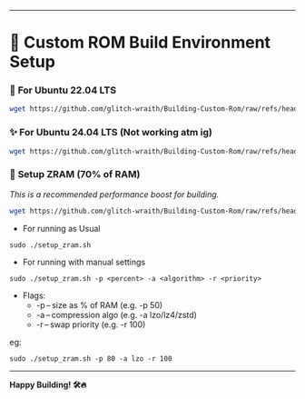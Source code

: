 
---

# 🚀 **Custom ROM Build Environment Setup**

### 🐧 **For Ubuntu 22.04 LTS**
```bash
wget https://github.com/glitch-wraith/Building-Custom-Rom/raw/refs/heads/main/setup_ubuntu_22.sh && chmod +x setup_ubuntu_22.sh && ./setup_ubuntu_22.sh && rm setup_ubuntu_22.sh
```

### ✨ **For Ubuntu 24.04 LTS** (Not working atm ig)
```bash
wget https://github.com/glitch-wraith/Building-Custom-Rom/raw/refs/heads/main/setup_ubuntu_24.sh && chmod +x setup_ubuntu_24.sh && sudo ./setup_ubuntu_24.sh && rm setup_ubuntu_24.sh
```

### 🧠 **Setup ZRAM (70% of RAM)**
*This is a recommended performance boost for building.*
```bash
wget https://github.com/glitch-wraith/Building-Custom-Rom/raw/refs/heads/main/setup_zram.sh && chmod +x setup_zram.sh
```
- For running as Usual
```
sudo ./setup_zram.sh
```
- For running with manual settings
```
sudo ./setup_zram.sh -p <percent> -a <algorithm> -r <priority>
```
- Flags:  
  - -p – size as % of RAM (e.g. -p 50)
  - -a – compression algo (e.g. -a lzo/lz4/zstd)
  - -r – swap priority (e.g. -r 100)
 
eg:
```
sudo ./setup_zram.sh -p 80 -a lzo -r 100
```

---

**Happy Building! 🛠️🔥**
